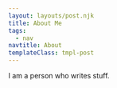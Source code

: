 ```yaml
---
layout: layouts/post.njk
title: About Me
tags:
  - nav
navtitle: About
templateClass: tmpl-post
---
```


I am a person who writes stuff.
